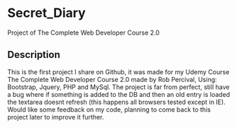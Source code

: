 # Secret_Diary
Project of The Complete Web Developer Course 2.0

## Description
This is the first project I share on Github, it was made for my Udemy Course The Complete Web Developer Course 2.0 made by Rob Percival, Using: Bootstrap, Jquery, PHP and MySql. 
The project is far from perfect, still have a bug where if something is added to the DB and then an old entry is loaded the textarea doesnt refresh (this happens all browsers tested except in IE). Would like some feedback on my code, planning to come back to this project later to improve it further.
